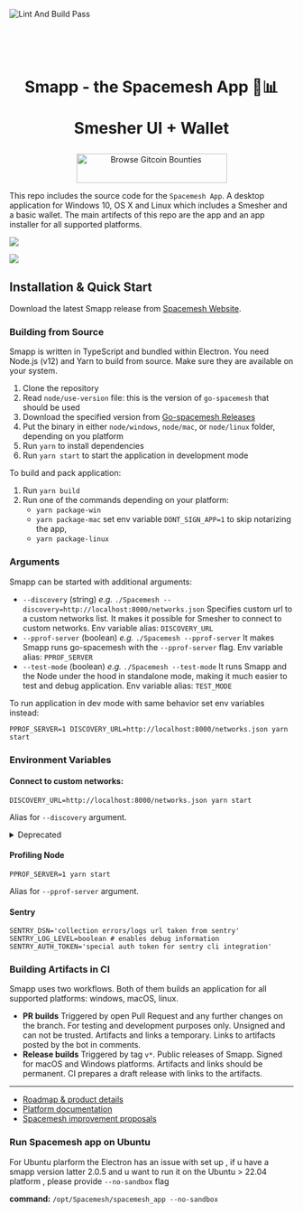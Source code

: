 ![Lint And Build Pass](https://github.com/spacemeshos/smapp/workflows/Lint%20And%20App%20Build/badge.svg)

<h1 align="center">
  <p align="center">Smapp - the Spacemesh App 🏦📊</p>
  <p align="center">Smesher UI + Wallet</p>
</h1>


<p align="center">
<a href="https://gitcoin.co/profile/spacemeshos" title="Push Open Source Forward">
    <img src="https://s.gitcoin.co/static/v2/images/promo_buttons/slice_02.png" width="267px" height="52px" alt="Browse Gitcoin Bounties"/>
</a>
</p>

This repo includes the source code for the `Spacemesh App`. A desktop application for Windows 10, OS X and Linux which includes a Smesher and a basic wallet. The main artifects of this repo are the app and an app installer for all supported platforms.

![](https://github.com/spacemeshos/smapp/blob/develop/resources/smapp_app_smesher.png)

![](https://github.com/spacemeshos/smapp/blob/develop/resources/smapp_app_wallet.png)


## Installation & Quick Start

Download the latest Smapp release from [Spacemesh Website](https://spacemesh.io/start/).

### Building from Source

Smapp is written in TypeScript and bundled within Electron. You need Node.js (v12) and Yarn to build from source. Make sure they are available on your system.

1. Clone the repository
2. Read `node/use-version` file: this is the version of `go-spacemesh` that should be used
3. Download the specified version from [Go-spacemesh Releases](https://github.com/spacemeshos/go-spacemesh/releases)
4. Put the binary in either `node/windows`, `node/mac`, or `node/linux` folder, depending on you platform
5. Run `yarn` to install dependencies
6. Run `yarn start` to start the application in development mode

To build and pack application:

1. Run `yarn build`
2. Run one of the commands depending on your platform:
   - `yarn package-win`
   - `yarn package-mac`
     set env variable `DONT_SIGN_APP=1` to skip notarizing the app,
   - `yarn package-linux`

### Arguments
Smapp can be started with additional arguments:
- `--discovery` (string)
  _e.g._ `./Spacemesh --discovery=http://localhost:8000/networks.json`
  Specifies custom url to a custom networks list. It makes it possible for Smesher to connect to custom networks.
  Env variable alias: `DISCOVERY_URL`
- `--pprof-server` (boolean)
  _e.g._ `./Spacemesh --pprof-server`
  It makes Smapp runs go-spacemesh with the `--pprof-server` flag.
  Env variable alias: `PPROF_SERVER`
- `--test-mode` (boolean)
  _e.g._ `./Spacemesh --test-mode`
  It runs Smapp and the Node under the hood in standalone mode, making it much easier to test and debug application.
  Env variable alias: `TEST_MODE`

To run application in dev mode with same behavior set env variables instead:
```
PPROF_SERVER=1 DISCOVERY_URL=http://localhost:8000/networks.json yarn start
```

### Environment Variables

#### Connect to custom networks:
```
DISCOVERY_URL=http://localhost:8000/networks.json yarn start
```
Alias for `--discovery` argument.

<details>
    <summary>Deprecated</summary>

  > To run the application against DevNet you have to set URL to config file to env variable `DEV_NET_URL`:
  > ```
  > DEV_NET_URL=https://.../config.json yarn start
  > ```
  >
  > To run the application against DevNet in the Wallet Only mode you have to also set URL (or list of URLs separated by commas) to GRPC API provider to env variable `DEV_NET_REMOTE_API`:
  > ```
  > export DEV_NET_REMOTE_API=https://192.168.0.1:31030
  > export DEV_NET_URL=https://.../config.json
  > yarn start
  > ```

</details>

#### Profiling Node
```
PPROF_SERVER=1 yarn start
```
Alias for `--pprof-server` argument.

#### Sentry
```
SENTRY_DSN='collection errors/logs url taken from sentry'
SENTRY_LOG_LEVEL=boolean # enables debug information
SENTRY_AUTH_TOKEN='special auth token for sentry cli integration'
```

### Building Artifacts in CI

Smapp uses two workflows. Both of them builds an application for all supported platforms: windows, macOS, linux.

- **PR builds**
  Triggered by open Pull Request and any further changes on the branch.
  For testing and development purposes only.
  Unsigned and can not be trusted.
  Artifacts and links a temporary.
  Links to artifacts posted by the bot in comments.
- **Release builds**
  Triggered by tag `v*`.
  Public releases of Smapp.
  Signed for macOS and Windows platforms.
  Artifacts and links should be permanent.
  CI prepares a draft release with links to the artifacts.

---
- [Roadmap & product details](https://product.spacemesh.io/)
- [Platform documentation](https://platform.spacemesh.io/)
- [Spacemesh improvement proposals](https://github.com/spacemeshos/SMIPS)


### Run Spacemesh app on Ubuntu
For Ubuntu plarform the Electron has an issue with set up , if u have a smapp version latter 2.0.5 and u want to run it on the Ubuntu > 22.04 platform , please provide ```--no-sandbox``` flag

**command:** 
```/opt/Spacemesh/spacemesh_app --no-sandbox```
